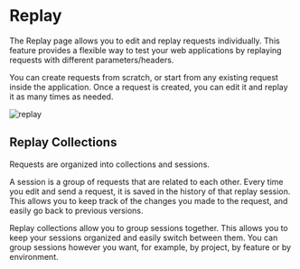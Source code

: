 # Replay

The Replay page allows you to edit and replay requests individually. This feature provides a flexible way to test your web applications by replaying requests with different parameters/headers.

You can create requests from scratch, or start from any existing request inside the application. Once a request is created, you can edit it and replay it as many times as needed.

![replay](/_images/replay.png)

## Replay Collections

Requests are organized into collections and sessions.

A session is a group of requests that are related to each other. Every time you edit and send a request, it is saved in the history of that replay session. This allows you to keep track of the changes you made to the request, and easily go back to previous versions.

Replay collections allow you to group sessions together. This allows you to keep your sessions organized and easily switch between them. You can group sessions however you want, for example, by project, by feature or by environment.
